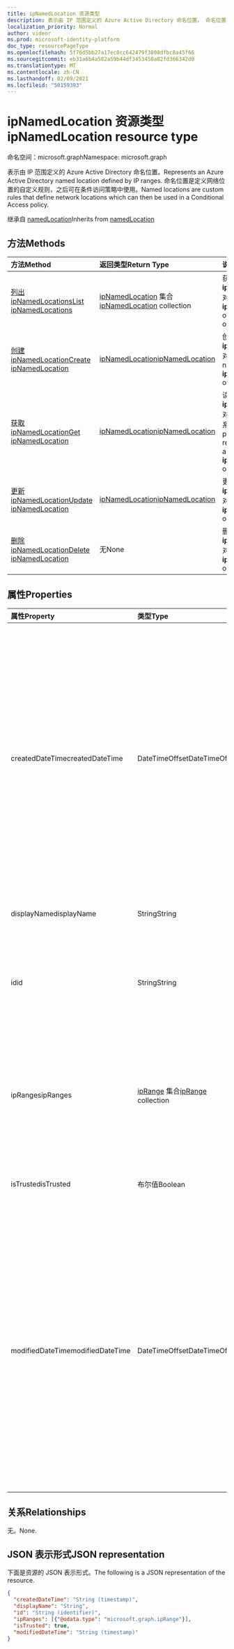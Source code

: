```yaml
---
title: ipNamedLocation 资源类型
description: 表示由 IP 范围定义的 Azure Active Directory 命名位置。 命名位置是定义网络位置的自定义规则，之后可在条件访问策略中使用。
localization_priority: Normal
author: videor
ms.prod: microsoft-identity-platform
doc_type: resourcePageType
ms.openlocfilehash: 5f76d5bb27a17ec0cc642479f3808dfbc8a45f66
ms.sourcegitcommit: eb31a6b4a582a59b44df3453450a82fd366342d0
ms.translationtype: MT
ms.contentlocale: zh-CN
ms.lasthandoff: 02/09/2021
ms.locfileid: "50159393"
---
```

# <a name="ipnamedlocation-resource-type"></a><span data-ttu-id="524f7-104">ipNamedLocation 资源类型</span><span class="sxs-lookup"><span data-stu-id="524f7-104">ipNamedLocation resource type</span></span>

<span data-ttu-id="524f7-105">命名空间：microsoft.graph</span><span class="sxs-lookup"><span data-stu-id="524f7-105">Namespace: microsoft.graph</span></span>

<span data-ttu-id="524f7-106">表示由 IP 范围定义的 Azure Active Directory 命名位置。</span><span class="sxs-lookup"><span data-stu-id="524f7-106">Represents an Azure Active Directory named location defined by IP ranges.</span></span> <span data-ttu-id="524f7-107">命名位置是定义网络位置的自定义规则，之后可在条件访问策略中使用。</span><span class="sxs-lookup"><span data-stu-id="524f7-107">Named locations are custom rules that define network locations which can then be used in a Conditional Access policy.</span></span>

<span data-ttu-id="524f7-108">继承自 [namedLocation](../resources/namedLocation.md)</span><span class="sxs-lookup"><span data-stu-id="524f7-108">Inherits from [namedLocation](../resources/namedLocation.md)</span></span>

## <a name="methods"></a><span data-ttu-id="524f7-109">方法</span><span class="sxs-lookup"><span data-stu-id="524f7-109">Methods</span></span>

| <span data-ttu-id="524f7-110">方法</span><span class="sxs-lookup"><span data-stu-id="524f7-110">Method</span></span>       | <span data-ttu-id="524f7-111">返回类型</span><span class="sxs-lookup"><span data-stu-id="524f7-111">Return Type</span></span> | <span data-ttu-id="524f7-112">说明</span><span class="sxs-lookup"><span data-stu-id="524f7-112">Description</span></span> |
|:-------------|:------------|:------------|
| [<span data-ttu-id="524f7-113">列出 ipNamedLocations</span><span class="sxs-lookup"><span data-stu-id="524f7-113">List ipNamedLocations</span></span>](../api/conditionalaccessroot-list-namedlocations.md) | <span data-ttu-id="524f7-114">[ipNamedLocation](ipNamedLocation.md) 集合</span><span class="sxs-lookup"><span data-stu-id="524f7-114">[ipNamedLocation](ipNamedLocation.md) collection</span></span> | <span data-ttu-id="524f7-115">获取组织 **的所有 ipNamedLocation** 对象。</span><span class="sxs-lookup"><span data-stu-id="524f7-115">Get all the **ipNamedLocation** objects in the organization.</span></span> |
| [<span data-ttu-id="524f7-116">创建 ipNamedLocation</span><span class="sxs-lookup"><span data-stu-id="524f7-116">Create ipNamedLocation</span></span>](../api/conditionalaccessroot-post-namedlocations.md) | [<span data-ttu-id="524f7-117">ipNamedLocation</span><span class="sxs-lookup"><span data-stu-id="524f7-117">ipNamedLocation</span></span>](ipNamedLocation.md) | <span data-ttu-id="524f7-118">创建新的 **ipNamedLocation** 对象。</span><span class="sxs-lookup"><span data-stu-id="524f7-118">Create a new **ipNamedLocation** object.</span></span> |
| [<span data-ttu-id="524f7-119">获取 ipNamedLocation</span><span class="sxs-lookup"><span data-stu-id="524f7-119">Get ipNamedLocation</span></span>](../api/ipnamedlocation-get.md) | [<span data-ttu-id="524f7-120">ipNamedLocation</span><span class="sxs-lookup"><span data-stu-id="524f7-120">ipNamedLocation</span></span>](ipnamedlocation.md) | <span data-ttu-id="524f7-121">读取 **ipNamedLocation** 对象的属性和关系。</span><span class="sxs-lookup"><span data-stu-id="524f7-121">Read the properties and relationships of an **ipNamedLocation** object.</span></span> |
| [<span data-ttu-id="524f7-122">更新 ipNamedLocation</span><span class="sxs-lookup"><span data-stu-id="524f7-122">Update ipNamedLocation</span></span>](../api/ipnamedlocation-update.md) | [<span data-ttu-id="524f7-123">ipNamedLocation</span><span class="sxs-lookup"><span data-stu-id="524f7-123">ipNamedLocation</span></span>](ipnamedlocation.md) | <span data-ttu-id="524f7-124">更新 **ipNamedLocation** 对象。</span><span class="sxs-lookup"><span data-stu-id="524f7-124">Update an **ipNamedLocation** object.</span></span> |
| [<span data-ttu-id="524f7-125">删除 ipNamedLocation</span><span class="sxs-lookup"><span data-stu-id="524f7-125">Delete ipNamedLocation</span></span>](../api/ipnamedlocation-delete.md) | <span data-ttu-id="524f7-126">无</span><span class="sxs-lookup"><span data-stu-id="524f7-126">None</span></span> | <span data-ttu-id="524f7-127">删除 **ipNamedLocation** 对象。</span><span class="sxs-lookup"><span data-stu-id="524f7-127">Delete an **ipNamedLocation** object.</span></span> |

## <a name="properties"></a><span data-ttu-id="524f7-128">属性</span><span class="sxs-lookup"><span data-stu-id="524f7-128">Properties</span></span>

| <span data-ttu-id="524f7-129">属性</span><span class="sxs-lookup"><span data-stu-id="524f7-129">Property</span></span>     | <span data-ttu-id="524f7-130">类型</span><span class="sxs-lookup"><span data-stu-id="524f7-130">Type</span></span>        | <span data-ttu-id="524f7-131">说明</span><span class="sxs-lookup"><span data-stu-id="524f7-131">Description</span></span> |
|:-------------|:------------|:------------|
|<span data-ttu-id="524f7-132">createdDateTime</span><span class="sxs-lookup"><span data-stu-id="524f7-132">createdDateTime</span></span>|<span data-ttu-id="524f7-133">DateTimeOffset</span><span class="sxs-lookup"><span data-stu-id="524f7-133">DateTimeOffset</span></span>|<span data-ttu-id="524f7-134">时间戳类型表示使用 ISO 8601 格式的位置的创建日期和时间，并且始终采用 UTC 时间。</span><span class="sxs-lookup"><span data-stu-id="524f7-134">The Timestamp type represents creation date and time of the location using ISO 8601 format and is always in UTC time.</span></span> <span data-ttu-id="524f7-135">例如，2014 年 1 月 1 日午夜 UTC 如下所示：`'2014-01-01T00:00:00Z'`。</span><span class="sxs-lookup"><span data-stu-id="524f7-135">For example, midnight UTC on Jan 1, 2014 would look like this: `'2014-01-01T00:00:00Z'`.</span></span> <span data-ttu-id="524f7-136">只读。</span><span class="sxs-lookup"><span data-stu-id="524f7-136">Read-only.</span></span> <span data-ttu-id="524f7-137">继承自 [namedLocation](../resources/namedLocation.md)。</span><span class="sxs-lookup"><span data-stu-id="524f7-137">Inherited from [namedLocation](../resources/namedLocation.md).</span></span>|
|<span data-ttu-id="524f7-138">displayName</span><span class="sxs-lookup"><span data-stu-id="524f7-138">displayName</span></span>|<span data-ttu-id="524f7-139">String</span><span class="sxs-lookup"><span data-stu-id="524f7-139">String</span></span>|<span data-ttu-id="524f7-140">位置的可读名称。</span><span class="sxs-lookup"><span data-stu-id="524f7-140">Human-readable name of the location.</span></span>|
|<span data-ttu-id="524f7-141">id</span><span class="sxs-lookup"><span data-stu-id="524f7-141">id</span></span>|<span data-ttu-id="524f7-142">String</span><span class="sxs-lookup"><span data-stu-id="524f7-142">String</span></span>|<span data-ttu-id="524f7-143">namedLocation 对象的标识符。</span><span class="sxs-lookup"><span data-stu-id="524f7-143">Identifier of a namedLocation object.</span></span> <span data-ttu-id="524f7-144">只读。</span><span class="sxs-lookup"><span data-stu-id="524f7-144">Read-only.</span></span> <span data-ttu-id="524f7-145">继承自 [namedLocation](../resources/namedLocation.md)。</span><span class="sxs-lookup"><span data-stu-id="524f7-145">Inherited from [namedLocation](../resources/namedLocation.md).</span></span>|
|<span data-ttu-id="524f7-146">ipRanges</span><span class="sxs-lookup"><span data-stu-id="524f7-146">ipRanges</span></span>|<span data-ttu-id="524f7-147">[ipRange](iprange.md) 集合</span><span class="sxs-lookup"><span data-stu-id="524f7-147">[ipRange](iprange.md) collection</span></span>|<span data-ttu-id="524f7-148">IPv4 CIDR 格式的 IP 地址范围列表 (例如 1.2.3.4/32) IETF RFC596 中任何允许的 IPv6 格式。</span><span class="sxs-lookup"><span data-stu-id="524f7-148">List of IP address ranges in IPv4 CIDR format (e.g. 1.2.3.4/32) or any allowable IPv6 format from IETF RFC596.</span></span>|
|<span data-ttu-id="524f7-149">isTrusted</span><span class="sxs-lookup"><span data-stu-id="524f7-149">isTrusted</span></span>|<span data-ttu-id="524f7-150">布尔值</span><span class="sxs-lookup"><span data-stu-id="524f7-150">Boolean</span></span>|<span data-ttu-id="524f7-151">如果明确信任此位置，则其为 True。</span><span class="sxs-lookup"><span data-stu-id="524f7-151">True if this location is explicitly trusted.</span></span>|
|<span data-ttu-id="524f7-152">modifiedDateTime</span><span class="sxs-lookup"><span data-stu-id="524f7-152">modifiedDateTime</span></span>|<span data-ttu-id="524f7-153">DateTimeOffset</span><span class="sxs-lookup"><span data-stu-id="524f7-153">DateTimeOffset</span></span>|<span data-ttu-id="524f7-154">时间戳类型表示使用 ISO 8601 格式的位置的上次修改日期和时间，并且始终采用 UTC 时间。</span><span class="sxs-lookup"><span data-stu-id="524f7-154">The Timestamp type represents last modified date and time of the location using ISO 8601 format and is always in UTC time.</span></span> <span data-ttu-id="524f7-155">例如，2014 年 1 月 1 日午夜 UTC 如下所示：`'2014-01-01T00:00:00Z'`。</span><span class="sxs-lookup"><span data-stu-id="524f7-155">For example, midnight UTC on Jan 1, 2014 would look like this: `'2014-01-01T00:00:00Z'`.</span></span> <span data-ttu-id="524f7-156">只读。</span><span class="sxs-lookup"><span data-stu-id="524f7-156">Read-only.</span></span> <span data-ttu-id="524f7-157">继承自 [namedLocation](../resources/namedLocation.md)。</span><span class="sxs-lookup"><span data-stu-id="524f7-157">Inherited from [namedLocation](../resources/namedLocation.md).</span></span>|

## <a name="relationships"></a><span data-ttu-id="524f7-158">关系</span><span class="sxs-lookup"><span data-stu-id="524f7-158">Relationships</span></span>

<span data-ttu-id="524f7-159">无。</span><span class="sxs-lookup"><span data-stu-id="524f7-159">None.</span></span>

## <a name="json-representation"></a><span data-ttu-id="524f7-160">JSON 表示形式</span><span class="sxs-lookup"><span data-stu-id="524f7-160">JSON representation</span></span>

<span data-ttu-id="524f7-161">下面是资源的 JSON 表示形式。</span><span class="sxs-lookup"><span data-stu-id="524f7-161">The following is a JSON representation of the resource.</span></span>

<!-- {
  "blockType": "resource",
  "optionalProperties": [

  ],
  "@odata.type": "microsoft.graph.ipNamedLocation"
}-->

```json
{
  "createdDateTime": "String (timestamp)",
  "displayName": "String",
  "id": "String (identifier)",
  "ipRanges": [{"@odata.type": "microsoft.graph.ipRange"}],
  "isTrusted": true,
  "modifiedDateTime": "String (timestamp)"
}
```

<!-- uuid: 16cd6b66-4b1a-43a1-adaf-3a886856ed98
2019-02-04 14:57:30 UTC -->
<!-- {
  "type": "#page.annotation",
  "description": "ipNamedLocation resource",
  "keywords": "",
  "section": "documentation",
  "tocPath": ""
}-->

